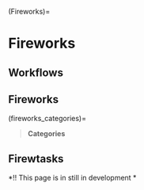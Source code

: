 (Fireworks)=
# Fireworks

## Workflows

## Fireworks

(fireworks_categories)=
> **Categories**

## Firewtasks

*!! This page is in still in development *

